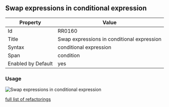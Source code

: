 ## Swap expressions in conditional expression

Property | Value
--- | --- 
Id | RR0160
Title | Swap expressions in conditional expression
Syntax | conditional expression
Span | condition
Enabled by Default | yes

### Usage

![Swap expressions in conditional expression](../../images/refactorings/SwapExpressionsInConditionalExpression.png)

[full list of refactorings](Refactorings.md)
